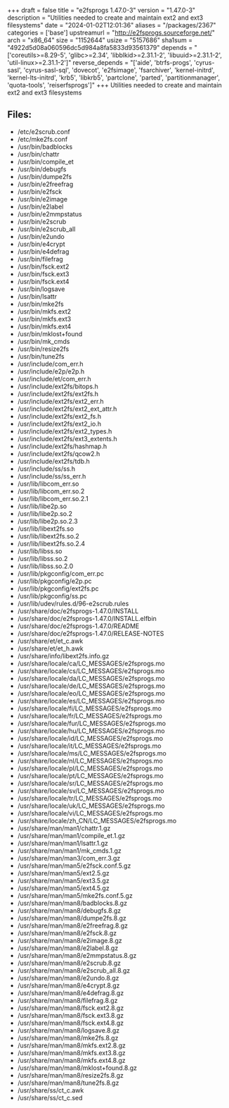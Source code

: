 +++
draft = false
title = "e2fsprogs 1.47.0-3"
version = "1.47.0-3"
description = "Utilities needed to create and maintain ext2 and ext3 filesystems"
date = "2024-01-02T12:01:36"
aliases = "/packages/2367"
categories = ['base']
upstreamurl = "http://e2fsprogs.sourceforge.net/"
arch = "x86_64"
size = "1152644"
usize = "5157686"
sha1sum = "4922d5d08a060596dc5d984a8fa5833d93561379"
depends = "['coreutils>=8.29-5', 'glibc>=2.34', 'libblkid>=2.31.1-2', 'libuuid>=2.31.1-2', 'util-linux>=2.31.1-2']"
reverse_depends = "['aide', 'btrfs-progs', 'cyrus-sasl', 'cyrus-sasl-sql', 'dovecot', 'e2fsimage', 'fsarchiver', 'kernel-initrd', 'kernel-lts-initrd', 'krb5', 'libkrb5', 'partclone', 'parted', 'partitionmanager', 'quota-tools', 'reiserfsprogs']"
+++
Utilities needed to create and maintain ext2 and ext3 filesystems

## Files: 
* /etc/e2scrub.conf
* /etc/mke2fs.conf
* /usr/bin/badblocks
* /usr/bin/chattr
* /usr/bin/compile_et
* /usr/bin/debugfs
* /usr/bin/dumpe2fs
* /usr/bin/e2freefrag
* /usr/bin/e2fsck
* /usr/bin/e2image
* /usr/bin/e2label
* /usr/bin/e2mmpstatus
* /usr/bin/e2scrub
* /usr/bin/e2scrub_all
* /usr/bin/e2undo
* /usr/bin/e4crypt
* /usr/bin/e4defrag
* /usr/bin/filefrag
* /usr/bin/fsck.ext2
* /usr/bin/fsck.ext3
* /usr/bin/fsck.ext4
* /usr/bin/logsave
* /usr/bin/lsattr
* /usr/bin/mke2fs
* /usr/bin/mkfs.ext2
* /usr/bin/mkfs.ext3
* /usr/bin/mkfs.ext4
* /usr/bin/mklost+found
* /usr/bin/mk_cmds
* /usr/bin/resize2fs
* /usr/bin/tune2fs
* /usr/include/com_err.h
* /usr/include/e2p/e2p.h
* /usr/include/et/com_err.h
* /usr/include/ext2fs/bitops.h
* /usr/include/ext2fs/ext2fs.h
* /usr/include/ext2fs/ext2_err.h
* /usr/include/ext2fs/ext2_ext_attr.h
* /usr/include/ext2fs/ext2_fs.h
* /usr/include/ext2fs/ext2_io.h
* /usr/include/ext2fs/ext2_types.h
* /usr/include/ext2fs/ext3_extents.h
* /usr/include/ext2fs/hashmap.h
* /usr/include/ext2fs/qcow2.h
* /usr/include/ext2fs/tdb.h
* /usr/include/ss/ss.h
* /usr/include/ss/ss_err.h
* /usr/lib/libcom_err.so
* /usr/lib/libcom_err.so.2
* /usr/lib/libcom_err.so.2.1
* /usr/lib/libe2p.so
* /usr/lib/libe2p.so.2
* /usr/lib/libe2p.so.2.3
* /usr/lib/libext2fs.so
* /usr/lib/libext2fs.so.2
* /usr/lib/libext2fs.so.2.4
* /usr/lib/libss.so
* /usr/lib/libss.so.2
* /usr/lib/libss.so.2.0
* /usr/lib/pkgconfig/com_err.pc
* /usr/lib/pkgconfig/e2p.pc
* /usr/lib/pkgconfig/ext2fs.pc
* /usr/lib/pkgconfig/ss.pc
* /usr/lib/udev/rules.d/96-e2scrub.rules
* /usr/share/doc/e2fsprogs-1.47.0/INSTALL
* /usr/share/doc/e2fsprogs-1.47.0/INSTALL.elfbin
* /usr/share/doc/e2fsprogs-1.47.0/README
* /usr/share/doc/e2fsprogs-1.47.0/RELEASE-NOTES
* /usr/share/et/et_c.awk
* /usr/share/et/et_h.awk
* /usr/share/info/libext2fs.info.gz
* /usr/share/locale/ca/LC_MESSAGES/e2fsprogs.mo
* /usr/share/locale/cs/LC_MESSAGES/e2fsprogs.mo
* /usr/share/locale/da/LC_MESSAGES/e2fsprogs.mo
* /usr/share/locale/de/LC_MESSAGES/e2fsprogs.mo
* /usr/share/locale/eo/LC_MESSAGES/e2fsprogs.mo
* /usr/share/locale/es/LC_MESSAGES/e2fsprogs.mo
* /usr/share/locale/fi/LC_MESSAGES/e2fsprogs.mo
* /usr/share/locale/fr/LC_MESSAGES/e2fsprogs.mo
* /usr/share/locale/fur/LC_MESSAGES/e2fsprogs.mo
* /usr/share/locale/hu/LC_MESSAGES/e2fsprogs.mo
* /usr/share/locale/id/LC_MESSAGES/e2fsprogs.mo
* /usr/share/locale/it/LC_MESSAGES/e2fsprogs.mo
* /usr/share/locale/ms/LC_MESSAGES/e2fsprogs.mo
* /usr/share/locale/nl/LC_MESSAGES/e2fsprogs.mo
* /usr/share/locale/pl/LC_MESSAGES/e2fsprogs.mo
* /usr/share/locale/pt/LC_MESSAGES/e2fsprogs.mo
* /usr/share/locale/sr/LC_MESSAGES/e2fsprogs.mo
* /usr/share/locale/sv/LC_MESSAGES/e2fsprogs.mo
* /usr/share/locale/tr/LC_MESSAGES/e2fsprogs.mo
* /usr/share/locale/uk/LC_MESSAGES/e2fsprogs.mo
* /usr/share/locale/vi/LC_MESSAGES/e2fsprogs.mo
* /usr/share/locale/zh_CN/LC_MESSAGES/e2fsprogs.mo
* /usr/share/man/man1/chattr.1.gz
* /usr/share/man/man1/compile_et.1.gz
* /usr/share/man/man1/lsattr.1.gz
* /usr/share/man/man1/mk_cmds.1.gz
* /usr/share/man/man3/com_err.3.gz
* /usr/share/man/man5/e2fsck.conf.5.gz
* /usr/share/man/man5/ext2.5.gz
* /usr/share/man/man5/ext3.5.gz
* /usr/share/man/man5/ext4.5.gz
* /usr/share/man/man5/mke2fs.conf.5.gz
* /usr/share/man/man8/badblocks.8.gz
* /usr/share/man/man8/debugfs.8.gz
* /usr/share/man/man8/dumpe2fs.8.gz
* /usr/share/man/man8/e2freefrag.8.gz
* /usr/share/man/man8/e2fsck.8.gz
* /usr/share/man/man8/e2image.8.gz
* /usr/share/man/man8/e2label.8.gz
* /usr/share/man/man8/e2mmpstatus.8.gz
* /usr/share/man/man8/e2scrub.8.gz
* /usr/share/man/man8/e2scrub_all.8.gz
* /usr/share/man/man8/e2undo.8.gz
* /usr/share/man/man8/e4crypt.8.gz
* /usr/share/man/man8/e4defrag.8.gz
* /usr/share/man/man8/filefrag.8.gz
* /usr/share/man/man8/fsck.ext2.8.gz
* /usr/share/man/man8/fsck.ext3.8.gz
* /usr/share/man/man8/fsck.ext4.8.gz
* /usr/share/man/man8/logsave.8.gz
* /usr/share/man/man8/mke2fs.8.gz
* /usr/share/man/man8/mkfs.ext2.8.gz
* /usr/share/man/man8/mkfs.ext3.8.gz
* /usr/share/man/man8/mkfs.ext4.8.gz
* /usr/share/man/man8/mklost+found.8.gz
* /usr/share/man/man8/resize2fs.8.gz
* /usr/share/man/man8/tune2fs.8.gz
* /usr/share/ss/ct_c.awk
* /usr/share/ss/ct_c.sed
